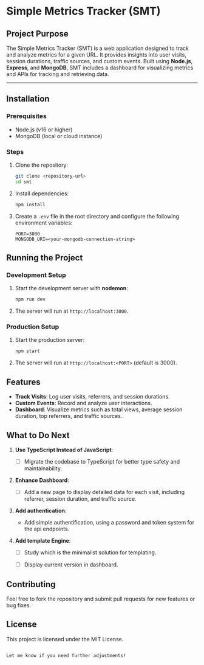 # Simple Metrics Tracker (SMT)

## Project Purpose
The Simple Metrics Tracker (SMT) is a web application designed to track and analyze metrics for a given URL. It provides insights into user visits, session durations, traffic sources, and custom events. Built using **Node.js**, **Express**, and **MongoDB**, SMT includes a dashboard for visualizing metrics and APIs for tracking and retrieving data.

---

## Installation

### Prerequisites
- Node.js (v16 or higher)
- MongoDB (local or cloud instance)

### Steps
1. Clone the repository:
   ```bash
   git clone <repository-url>
   cd smt
   ```

2. Install dependencies:
   ```bash
   npm install
   ```

3. Create a `.env` file in the root directory and configure the following environment variables:
   ```
   PORT=3000
   MONGODB_URI=<your-mongodb-connection-string>
   ```

## Running the Project

### Development Setup
1. Start the development server with **nodemon**:
   ```bash
   npm run dev
   ```
2. The server will run at `http://localhost:3000`.

### Production Setup
1. Start the production server:
   ```bash
   npm start
   ```
2. The server will run at `http://localhost:<PORT>` (default is 3000).


## Features
- **Track Visits**: Log user visits, referrers, and session durations.
- **Custom Events**: Record and analyze user interactions.
- **Dashboard**: Visualize metrics such as total views, average session duration, top referrers, and traffic sources.


## What to Do Next
1. **Use TypeScript Instead of JavaScript**:
    - [ ] Migrate the codebase to TypeScript for better type safety and maintainability.

2. **Enhance Dashboard**:
    - [ ] Add a new page to display detailed data for each visit, including referrer, session duration, and traffic source.

3. **Add authentication**:
    - Add simple authentification, using a password and token system for the api endpoints.

4. **Add template Engine**:
    - [ ] Study which is the minimalist solution for templating.
    - [ ] Display current version in dashboard.


## Contributing
Feel free to fork the repository and submit pull requests for new features or bug fixes.

## License
This project is licensed under the MIT License.
```

Let me know if you need further adjustments!